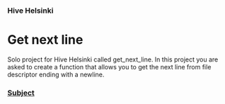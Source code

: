### Hive Helsinki
# Get next line
Solo project for Hive Helsinki called get_next_line. In this project you are asked to create a function that allows you to get the next line from file descriptor ending with a newline.
### [Subject](https://cdn.intra.42.fr/pdf/pdf/6620/get_next_line.en.pdf)
